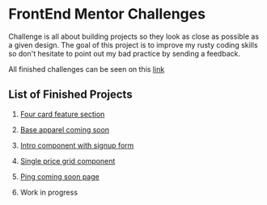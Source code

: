 # FrontEnd Mentor Challenges

Challenge is all about building projects so they look as close as possible as a given design. The goal of this project is to improve my rusty coding skills so don't hesitate to point out my bad practice by sending a feedback.

All finished challenges can be seen on this [link][1]


## List of Finished Projects

1. [Four card feature section][2]

1. [Base apparel coming soon][3]

1. [Intro component with signup form][4]

1. [Single price grid component][5]

1. [Ping coming soon page][6]

1. Work in progress






[1]: https://youthful-babbage-67cb27.netlify.com
[2]: https://youthful-babbage-67cb27.netlify.com/four-card-feature-section-master/index.html
[3]: https://youthful-babbage-67cb27.netlify.com/base-apparel-coming-soon-master/index.html
[4]: https://youthful-babbage-67cb27.netlify.com/intro-component-with-signup-form-master/index.html
[5]: https://youthful-babbage-67cb27.netlify.com/single-price-grid-component-master/index.html
[6]: https://youthful-babbage-67cb27.netlify.com/ping-coming-soon-page-master/index.html
